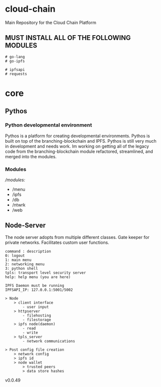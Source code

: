 # cloud-chain
Main Repository for the Cloud Chain Platform

##  MUST INSTALL ALL OF THE FOLLOWING MODULES ##

    # go-lang
    # go-ipfs

    # ipfsapi
    # requests


# core 
## Pythos
### Python developmental environment 
Pythos is a platform for creating developmental environments. Pythos is built on top of the branching-blockchain and IPFS. Pythos is still very much in development and needs work. Im working on getting all of the legacy code from the branching-blockchain module refactored, streamlined, and merged into the modules. 

### Modules
*/modules:*   
- /menu
- /ipfs
- /db
- /ntwrk
- /web

## Node-Server
The node server adopts from multiple different classes. Gate keeper for private networks. Facilitates custom user functions. 

    command : description 
    0: logout
    1: main menu
    2: networking menu 
    3: python shell
    tpls: transport level security server
    help: help menu (you are here)

    IPFS Daemon must be running 
    IPFSAPI_IP: 127.0.0.1:5001/5002

    > Node
        > client interface
            - user input
        > httpserver
            - filehosting
            - filestorage
        > ipfs node(daemon)
            - read
            - write
        > tpls_server
            - network communications
    
    > Post config file creation 
        > network config
        > ipfs id
        > node wallet
            > trusted peers
            > data store hashes

v0.0.49